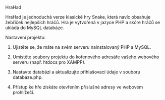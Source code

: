 HraHad

HraHad je jednoduchá verze klasické hry Snake, která navíc obsahuje žebříček nejlepších hráčů. Hra je vytvořená v jazyce PHP a skóre hráčů se ukládá do MySQL databáze.

Nastavení projektu:

1. Ujistěte se, že máte na svém serveru nainstalovaný PHP a MySQL.

2. Umístěte soubory projektu do kořenového adresáře vašeho webového serveru (např. htdocs pro XAMPP).

3. Nastavte databázi a aktualizujte přihlašovací údaje v souboru databaze.php.

4. Přístup ke hře získáte otevřením příslušné adresy ve webovém prohlížeči.
